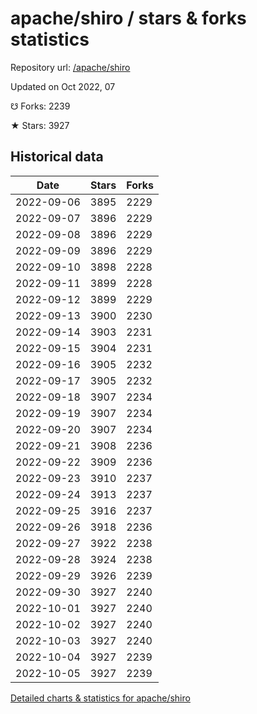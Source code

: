 # apache/shiro / stars & forks statistics

Repository url: [/apache/shiro](https://github.com/apache/shiro)

Updated on Oct 2022, 07

☋ Forks: 2239

★ Stars: 3927

## Historical data
| Date | Stars | Forks |
|------|-------|-------|
| 2022-09-06 | 3895 | 2229 | 
| 2022-09-07 | 3896 | 2229 | 
| 2022-09-08 | 3896 | 2229 | 
| 2022-09-09 | 3896 | 2229 | 
| 2022-09-10 | 3898 | 2228 | 
| 2022-09-11 | 3899 | 2228 | 
| 2022-09-12 | 3899 | 2229 | 
| 2022-09-13 | 3900 | 2230 | 
| 2022-09-14 | 3903 | 2231 | 
| 2022-09-15 | 3904 | 2231 | 
| 2022-09-16 | 3905 | 2232 | 
| 2022-09-17 | 3905 | 2232 | 
| 2022-09-18 | 3907 | 2234 | 
| 2022-09-19 | 3907 | 2234 | 
| 2022-09-20 | 3907 | 2234 | 
| 2022-09-21 | 3908 | 2236 | 
| 2022-09-22 | 3909 | 2236 | 
| 2022-09-23 | 3910 | 2237 | 
| 2022-09-24 | 3913 | 2237 | 
| 2022-09-25 | 3916 | 2237 | 
| 2022-09-26 | 3918 | 2236 | 
| 2022-09-27 | 3922 | 2238 | 
| 2022-09-28 | 3924 | 2238 | 
| 2022-09-29 | 3926 | 2239 | 
| 2022-09-30 | 3927 | 2240 | 
| 2022-10-01 | 3927 | 2240 | 
| 2022-10-02 | 3927 | 2240 | 
| 2022-10-03 | 3927 | 2240 | 
| 2022-10-04 | 3927 | 2239 | 
| 2022-10-05 | 3927 | 2239 | 


[Detailed charts & statistics for apache/shiro](https://reviewgithub.com/rep/apache/shiro)
